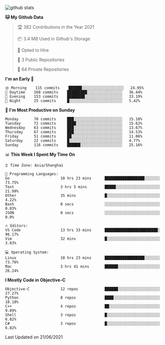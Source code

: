 
![github stats](https://github-readme-stats.vercel.app/api?username=ChesterYue&show_icons=true&count_private=true)

<!-- ![wakatime](https://github-readme-stats.vercel.app/api/wakatime?username=ChesterYue&layout=compact) -->

<!-- ![wakatime](https://github-readme-stats.vercel.app/api/top-langs/?username=ChesterYue&layout=compact) -->

<!--START_SECTION:waka-->
**🐱 My Github Data** 

> 🏆 382 Contributions in the Year 2021
 > 
> 📦 3.4 MB Used in Github's Storage 
 > 
> 💼 Opted to Hire
 > 
> 📜 3 Public Repositories 
 > 
> 🔑 64 Private Repositories  
 > 
**I'm an Early 🐤** 

```text
🌞 Morning    115 commits    ██████░░░░░░░░░░░░░░░░░░░   24.95% 
🌆 Daytime    168 commits    █████████░░░░░░░░░░░░░░░░   36.44% 
🌃 Evening    153 commits    ████████░░░░░░░░░░░░░░░░░   33.19% 
🌙 Night      25 commits     █░░░░░░░░░░░░░░░░░░░░░░░░   5.42%

```
📅 **I'm Most Productive on Sunday** 

```text
Monday       70 commits     ███░░░░░░░░░░░░░░░░░░░░░░   15.18% 
Tuesday      72 commits     ████░░░░░░░░░░░░░░░░░░░░░   15.62% 
Wednesday    63 commits     ███░░░░░░░░░░░░░░░░░░░░░░   13.67% 
Thursday     67 commits     ███░░░░░░░░░░░░░░░░░░░░░░   14.53% 
Friday       51 commits     ██░░░░░░░░░░░░░░░░░░░░░░░   11.06% 
Saturday     22 commits     █░░░░░░░░░░░░░░░░░░░░░░░░   4.77% 
Sunday       116 commits    ██████░░░░░░░░░░░░░░░░░░░   25.16%

```


📊 **This Week I Spent My Time On** 

```text
⌚︎ Time Zone: Asia/Shanghai

💬 Programming Languages: 
Go                       10 hrs 23 mins      ██████████████████░░░░░░░   73.75% 
Text                     3 hrs 5 mins        █████░░░░░░░░░░░░░░░░░░░░   21.99% 
Other                    35 mins             █░░░░░░░░░░░░░░░░░░░░░░░░   4.22% 
Bash                     0 secs              ░░░░░░░░░░░░░░░░░░░░░░░░░   0.03% 
JSON                     0 secs              ░░░░░░░░░░░░░░░░░░░░░░░░░   0.0%

🔥 Editors: 
VS Code                  13 hrs 33 mins      ████████████████████████░   96.17% 
Vim                      32 mins             █░░░░░░░░░░░░░░░░░░░░░░░░   3.83%

💻 Operating System: 
Linux                    10 hrs 23 mins      ██████████████████░░░░░░░   73.76% 
Mac                      3 hrs 41 mins       ██████░░░░░░░░░░░░░░░░░░░   26.24%

```

**I Mostly Code in Objective-C** 

```text
Objective-C              12 repos            ██████░░░░░░░░░░░░░░░░░░░   27.27% 
Python                   8 repos             ████░░░░░░░░░░░░░░░░░░░░░   18.18% 
C++                      4 repos             ██░░░░░░░░░░░░░░░░░░░░░░░   9.09% 
Shell                    3 repos             █░░░░░░░░░░░░░░░░░░░░░░░░   6.82% 
C#                       3 repos             █░░░░░░░░░░░░░░░░░░░░░░░░   6.82%

```



 Last Updated on 21/06/2021
<!--END_SECTION:waka-->